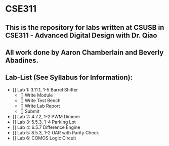 # CSE311

## This is the repository for labs written at CSUSB in CSE311 - Advanced Digital Design with Dr. Qiao

## All work done by Aaron Chamberlain and Beverly Abadines.

## Lab-List (See Syllabus for Information):
* [] Lab 1: 3.11.1, 1-5 Barrel Shifter
    * [] Write Module
    * [] Write Test Bench
    * [] Write Lab Report
    * [] Submit
* [] Lab 2: 4.7.2, 1-2 PWM Dimmer
* [] Lab 3: 5.5.3, 1-4 Parking Lot
* [] Lab 4: 6.5.7 Difference Engine
* [] Lab 5: 8.5.3, 1-2 UAR with Parity Check
* [] Lab 6: COMOS Logic Circuit